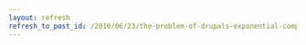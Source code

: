 ```yaml
---
layout: refresh
refresh_to_post_id: /2010/06/23/the-problem-of-drupals-exponential-complexity
---
```

